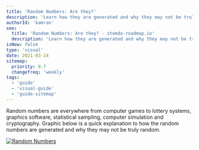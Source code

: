 ```yaml
---
title: 'Random Numbers: Are they?'
description: 'Learn how they are generated and why they may not be truly random.'
authorId: 'kamran'
seo:
  title: 'Random Numbers: Are they? - stemdo-roadmap.io'
  description: 'Learn how they are generated and why they may not be truly random.'
isNew: false
type: 'visual'
date: 2021-03-14
sitemap:
  priority: 0.7
  changefreq: 'weekly'
tags:
  - 'guide'
  - 'visual-guide'
  - 'guide-sitemap'
---
```


Random numbers are everywhere from computer games to lottery systems, graphics software, statistical sampling, computer simulation and cryptography. Graphic below is a quick explanation to how the random numbers are generated and why they may not be truly random.

[![Random Numbers](/guides/random-numbers.png)](/guides/random-numbers.png)
